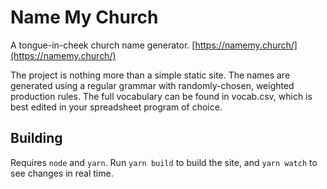 # Name My Church

A tongue-in-cheek church name generator. [https://namemy.church/](https://namemy.church/)

The project is nothing more than a simple static site. The names are generated using a regular grammar with randomly-chosen, weighted production rules. The full vocabulary can be found in vocab.csv, which is best edited in your spreadsheet program of choice.

## Building

Requires `node` and `yarn`. Run `yarn build` to build the site, and `yarn watch` to see changes in real time.
